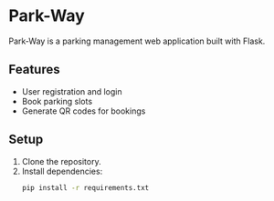 # Park-Way
Park-Way is a parking management web application built with Flask.

## Features
- User registration and login
- Book parking slots
- Generate QR codes for bookings

## Setup
1. Clone the repository.
2. Install dependencies:
   ```bash
   pip install -r requirements.txt
